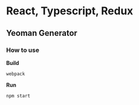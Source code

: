 # React, Typescript, Redux

## Yeoman Generator

### How to use

**Build**

`webpack`

**Run**

`npm start`